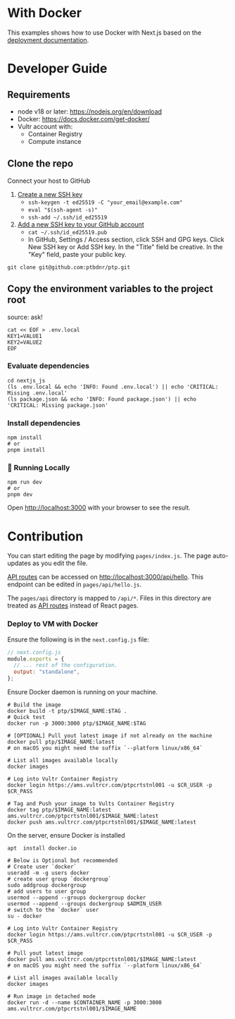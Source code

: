 # With Docker

This examples shows how to use Docker with Next.js based on the [deployment documentation](https://nextjs.org/docs/deployment#docker-image).

# Developer Guide

## Requirements

* node v18 or later: https://nodejs.org/en/download
* Docker: https://docs.docker.com/get-docker/
* Vultr account with:
    * Container Registry
    * Compute instance


## Clone the repo

Connect your host to GitHub
1. [Create a new SSH key](https://docs.github.com/en/authentication/connecting-to-github-with-ssh/generating-a-new-ssh-key-and-adding-it-to-the-ssh-agent)
    * `ssh-keygen -t ed25519 -C "your_email@example.com"`
    * `eval "$(ssh-agent -s)"`
    * `ssh-add ~/.ssh/id_ed25519`
2. [Add a new SSH key to your GitHub account](https://docs.github.com/en/authentication/connecting-to-github-with-ssh/adding-a-new-ssh-key-to-your-github-account)
    * `cat ~/.ssh/id_ed25519.pub`
    * In GitHub, Settings / Access section, click  SSH and GPG keys. Click New SSH key or Add SSH key. In the "Title" field be creative. In the "Key" field, paste your public key.

```shell
git clone git@github.com:ptbdnr/ptp.git
```


## Copy the environment variables to the project root

source: ask!

```shell
cat << EOF > .env.local
KEY1=VALUE1
KEY2=VALUE2
EOF
```


### Evaluate dependencies

```shell
cd nextjs_js
(ls .env.local && echo 'INFO: Found .env.local') || echo 'CRITICAL: Missing .env.local'
(ls package.json && echo 'INFO: Found package.json') || echo 'CRITICAL: Missing package.json'
```


### Install dependencies

```shell
npm install
# or
pnpm install
```


### 🏃 Running Locally

```shell
npm run dev
# or
pnpm dev
```

Open [http://localhost:3000](http://localhost:3000) with your browser to see the result.


# Contribution

You can start editing the page by modifying `pages/index.js`. The page auto-updates as you edit the file.

[API routes](https://nextjs.org/docs/api-routes/introduction) can be accessed on [http://localhost:3000/api/hello](http://localhost:3000/api/hello). This endpoint can be edited in `pages/api/hello.js`.

The `pages/api` directory is mapped to `/api/*`. Files in this directory are treated as [API routes](https://nextjs.org/docs/api-routes/introduction) instead of React pages.


### Deploy to VM with Docker


Ensure the following is in the `next.config.js` file:

```js
// next.config.js
module.exports = {
  // ... rest of the configuration.
  output: "standalone",
};
```

Ensure Docker daemon is running on your machine.

```shell
# Build the image
docker build -t ptp/$IMAGE_NAME:$TAG .
# Quick test
docker run -p 3000:3000 ptp/$IMAGE_NAME:$TAG
```

```shell
# [OPTIONAL] Pull yout latest image if not already on the machine
docker pull ptp/$IMAGE_NAME:latest
# on macOS you might need the suffix `--platform linux/x86_64`

# List all images available locally
docker images

# Log into Vultr Container Registry 
docker login https://ams.vultrcr.com/ptpcrtstnl001 -u $CR_USER -p $CR_PASS

# Tag and Push your image to Vults Container Registry
docker tag ptp/$IMAGE_NAME:latest ams.vultrcr.com/ptpcrtstnl001/$IMAGE_NAME:latest
docker push ams.vultrcr.com/ptpcrtstnl001/$IMAGE_NAME:latest
```

On the server, ensure Docker is installed

```shell
apt  install docker.io

# Below is Optional but recommended
# Create user `docker`
useradd -m -g users docker
# create user group `dockergroup`
sudo addgroup dockergroup
# add users to user group
usermod --append --groups dockergroup docker
usermod --append --groups dockergroup $ADMIN_USER
# switch to the `docker` user
su - docker
```

```shell
# Log into Vultr Container Registry 
docker login https://ams.vultrcr.com/ptpcrtstnl001 -u $CR_USER -p $CR_PASS

# Pull yout latest image
docker pull ams.vultrcr.com/ptpcrtstnl001/$IMAGE_NAME:latest
# on macOS you might need the suffix `--platform linux/x86_64`

# List all images available locally
docker images

# Run image in detached mode
docker run -d --name $CONTAINER_NAME -p 3000:3000 ams.vultrcr.com/ptpcrtstnl001/$IMAGE_NAME
```
